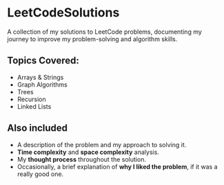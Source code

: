 # LeetCodeSolutions
A collection of my solutions to LeetCode problems, documenting my journey to improve my problem-solving and algorithm skills. 

## Topics Covered:
- Arrays & Strings
- Graph Algorithms
- Trees
- Recursion 
- Linked Lists
  
## Also included
- A description of the problem and my approach to solving it.
- **Time complexity** and **space complexity** analysis.
- My **thought process** throughout the solution.
- Occasionally, a brief explanation of **why I liked the problem**, if it was a really good one. 
